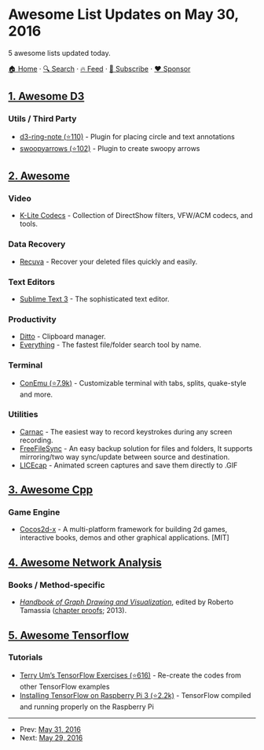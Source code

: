 # Awesome List Updates on May 30, 2016

5 awesome lists updated today.

[🏠 Home](/README.md) · [🔍 Search](https://www.trackawesomelist.com/search/) · [🔥 Feed](https://www.trackawesomelist.com/rss.xml) · [📮 Subscribe](https://trackawesomelist.us17.list-manage.com/subscribe?u=d2f0117aa829c83a63ec63c2f&id=36a103854c) · [❤️  Sponsor](https://github.com/sponsors/theowenyoung)



## [1. Awesome D3](/content/wbkd/awesome-d3/README.md)

### Utils / Third Party

*   [d3-ring-note (⭐110)](https://github.com/armollica/d3-ring-note) - Plugin for placing circle and text annotations
*   [swoopyarrows (⭐102)](https://github.com/bizweekgraphics/swoopyarrows) - Plugin to create swoopy arrows

## [2. Awesome](/content/Awesome-Windows/Awesome/README.md)

### Video

*   [K-Lite Codecs](http://www.codecguide.com/download_kl.htm) - Collection of DirectShow filters, VFW/ACM codecs, and tools.

### Data Recovery

*   [Recuva](https://www.piriform.com/recuva) - Recover your deleted files quickly and easily.

### Text Editors

*   [Sublime Text 3](http://www.sublimetext.com/3) - The sophisticated text editor.

### Productivity

*   [Ditto](http://ditto-cp.sourceforge.net/) - Clipboard manager.
*   [Everything](http://www.voidtools.com/) - The fastest file/folder search tool by name.

### Terminal

*   [ConEmu (⭐7.9k)](https://github.com/Maximus5/ConEmu) - Customizable terminal with tabs, splits, quake-style and more.

### Utilities

*   [Carnac](http://code52.org/carnac/) - The easiest way to record keystrokes during any screen recording.
*   [FreeFileSync](http://www.freefilesync.org/) - An easy backup solution for files and folders, It supports mirroring/two way sync/update between source and destination.
*   [LICEcap](http://www.cockos.com/licecap/) - Animated screen captures and save them directly to .GIF

## [3. Awesome Cpp](/content/fffaraz/awesome-cpp/README.md)

### Game Engine

*   [Cocos2d-x](http://www.cocos2d-x.org/) - A multi-platform framework for building 2d games, interactive books, demos and other graphical applications. \[MIT]

## [4. Awesome Network Analysis](/content/briatte/awesome-network-analysis/README.md)

### Books / Method-specific

*   *[Handbook of Graph Drawing and Visualization](https://www.crcpress.com/Handbook-of-Graph-Drawing-and-Visualization/Tamassia/9781584884125)*, edited by Roberto Tamassia ([chapter proofs](https://cs.brown.edu/~rt/gdhandbook/); 2013).

## [5. Awesome Tensorflow](/content/jtoy/awesome-tensorflow/README.md)

### Tutorials

*   [Terry Um’s TensorFlow Exercises (⭐616)](https://github.com/terryum/TensorFlow_Exercises) - Re-create the codes from other TensorFlow examples
*   [Installing TensorFlow on Raspberry Pi 3 (⭐2.2k)](https://github.com/samjabrahams/tensorflow-on-raspberry-pi) - TensorFlow compiled and running properly on the Raspberry Pi

---

- Prev: [May 31, 2016](/content/2016/05/31/README.md)
- Next: [May 29, 2016](/content/2016/05/29/README.md)